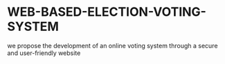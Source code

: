 # WEB-BASED-ELECTION-VOTING-SYSTEM
we propose the development of an online voting system through a secure and user-friendly website
